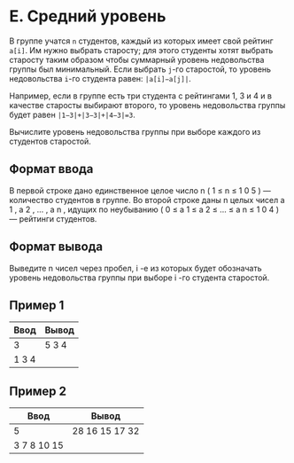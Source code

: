 # **E. Средний уровень**

В группе учатся `n` студентов, каждый из которых имеет свой рейтинг 
`a[i]`. Им нужно выбрать старосту; для этого студенты хотят выбрать старосту таким образом чтобы суммарный уровень недовольства группы был минимальный. Если выбрать `j`-го старостой, то уровень недовольства `i`-го студента равен: `|a[i]−a[j]|`.

Например, если в группе есть три студента с рейтингами 1, 3 и 4
 и в качестве старосты выбирают второго, то уровень недовольства группы будет равен `|1−3|+|3−3|+|4−3|=3`.
 
Вычислите уровень недовольства группы при выборе каждого из студентов старостой.

## **Формат ввода**

В первой строке дано единственное целое число n ( 1 ≤ n ≤ 1 0 5 )  — количество студентов в группе. Во второй строке даны n целых чисел a 1 , a 2 , … , a n , идущих по неубыванию ( 0 ≤ a 1 ≤ a 2 ≤ … ≤ a n ≤ 1 0 4 ) — рейтинги студентов.
## **Формат вывода**

Выведите n чисел через пробел, i -е из которых будет обозначать уровень недовольства группы при выборе i -го студента старостой.
## **Пример 1**
|**Ввод**	|**Вывод**|
|---|---|
|3|5 3 4|
|1 3 4||

## **Пример 2**
|**Ввод**	|**Вывод**|
|---|---|
|5|28 16 15 17 32|
|3 7 8 10 15||